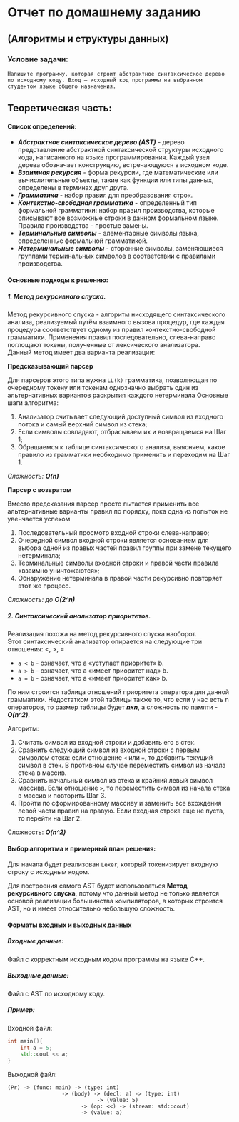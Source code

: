 # Отчет по домашнему заданию

## (Алгоритмы и структуры данных)

### Условие задачи:

`Напишите программу, которая строит абстрактное синтаксическое дерево по исходному коду. Вход — исходный код программы на выбранном студентом языке общего назначения.`

## Теоретическая часть:
#### Список определений:
* ***Абстрактное синтаксическое дерево (AST)*** - дерево представление абстрактной синтаксической структуры исходного кода, написанного на языке программирования. Каждый узел дерева обозначает конструкцию, встречающуюся в исходном коде.
* ***Взаимная рекурсия*** - форма рекурсии, где математические или вычислительные объекты, такие как функции или типы данных, определены в терминах друг друга.
* ***Грамматика*** - набор правил для преобразования строк.
* ***Контекстно-свободная грамматика*** - определенный тип формальной грамматики: набор правил производства, которые описывают все возможные строки в данном формальном языке. Правила производства - простые замены.
* ***Терминальные символы*** - элементарные символы языка, определенные формальной грамматикой.
* ***Нетерминальные символы*** - сторонние символы, заменяющиеся группами терминальных символов в соответствии с правилами производства.

#### Основные подходы к решению:
##### 1. Метод рекурсивного спуска.
Метод рекурсивного спуска - алгоритм нисходящего синтаксического анализа, реализуемый путём взаимного вызова процедур, где каждая процедура соответствует одному из правил контекстно-свободной грамматики. Применения правил последовательно, слева-направо поглощают токены, полученные от лексического анализатора. \
Данный метод имеет два варианта реализации: 

__Предсказывающий парсер__ 

Для парсеров этого типа нужна `LL(k)` грамматика, позволяющая по очередному токену или токенам однозначно выбрать один из альтернативных вариантов раскрытия каждого нетерминала
Основные шаги алгоритма: 
1. Анализатор считывает следующий доступный символ из входного потока и самый верхний символ из стека;  
2. Если символы совпадают, отбрасываем их и возвращаемся на Шаг 1; 
3. Обращаемся к таблице синтаксического анализа, выясняем, какое правило из грамматики необходимо применить и переходим на Шаг 1.

_Сложность: __O(n)___

__Парсер с возвратом__

Вместо предсказания парсер просто пытается применить все альтернативные варианты правил по порядку, пока одна из попыток не увенчается успехом
 1. Последовательный просмотр входной строки слева-направо;  
 2. Очередной символ входной строки является основанием для выбора одной из правых частей правил группы при замене текущего нетерминала;  
 3. Терминальные символы входной строки и правой части правила «взаимно уничтожаются»;  
 4. Обнаружение нетерминала в правой части рекурсивно повторяет этот же процесс.
 
_Сложность: до __O(<nobr>*2*^n</nobr>)___

##### 2. Синтаксический анализатор приоритетов.
Реализация похожа на метод рекурсивного спуска наоборот. \
Этот синтаксический анализатор опирается на следующие три отношения: <, >, = 
* `a < b` - означает, что а «уступает приоритет» b. 
* `a > b` - означает, что а «имеет приоритет над» b. 
* `a = b` - означает, что а «имеет приоритет как» b. 

По ним строится таблица отношений приоритета оператора для данной грамматики. Недостатком этой таблицы также то, что если у нас есть n операторов, то размер таблицы будет ***nxn***, а сложность  по памяти - ***O(<nobr>*n*^2</nobr>)***.

Алгоритм:
1) Считать символ из входной строки и добавить его в стек.
2) Сравнить следующий символ из входной строки с первым символом стека: если отношение `<` или `=`, то добавить текущий символ в стек. В противном случае переместить символ из начала стека в массив.
3) Сравнить начальный символ из стека и крайний левый символ массива. Если отношение `>`, то переместить символ из начала стека в массив и повторить Шаг 3.
4) Пройти по сформированному массиву и заменить все вхождения левой части правил на правую. Если входная строка еще не пуста, то перейти на Шаг 2.

Сложность: ***O(<nobr>*n*^2</nobr>)***

#### Выбор алгоритма и примерный план решения:
Для начала будет реализован `Lexer`, который токенизирует входную строку с исходным кодом.


Для построения самого AST будет использоваться __Метод рекурсивного спуска__, потому что данный метод не только является основой реализации большинства компиляторов, в которых строится AST, но и имеет относительно небольшую сложность.
#### Форматы входных и выходных данных
##### Входные данные: 
Файл с корректным исходным кодом программы на языке С++.
##### Выходные данные:
Файл с AST по исходному коду.

##### Пример:
Входной файл:
```cpp 
int main(){
    int a = 5;
    std::cout << a;
}
```
Выходной файл:
```
(Pr) -> (func: main) -> (type: int)
	             -> (body) -> (decl: a) -> (type: int)
			       		    -> (value: 5)
		               -> (op: <<) -> (stream: std::cout)
					   -> (value: a)
```
